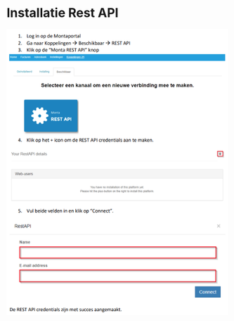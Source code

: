 # Installatie   Rest API

![image.png](../../../Attachments/image-fd1bbec2-d1e1-460a-a7d6-a4201f4efeef.png)
